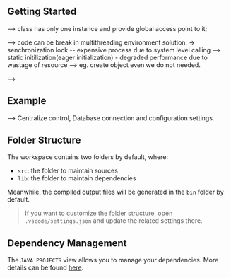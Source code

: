## Getting Started

--> class has only one instance and provide global access point to it;

--> code can be break in multithreading environment
solution: 
-> senchronization lock -- expensive process due to system level calling
--> static initilization(eager initialization) - degraded performance due to wastage of resource --> eg. create object even we do not needed.

--> 


## Example
--> Centralize control, Database connection and configuration settings.

## Folder Structure

The workspace contains two folders by default, where:

- `src`: the folder to maintain sources
- `lib`: the folder to maintain dependencies

Meanwhile, the compiled output files will be generated in the `bin` folder by default.

> If you want to customize the folder structure, open `.vscode/settings.json` and update the related settings there.

## Dependency Management

The `JAVA PROJECTS` view allows you to manage your dependencies. More details can be found [here](https://github.com/microsoft/vscode-java-dependency#manage-dependencies).
